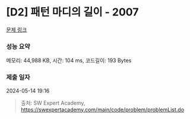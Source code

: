 # [D2] 패턴 마디의 길이 - 2007 

[문제 링크](https://swexpertacademy.com/main/code/problem/problemDetail.do?contestProbId=AV5P1kNKAl8DFAUq) 

### 성능 요약

메모리: 44,988 KB, 시간: 104 ms, 코드길이: 193 Bytes

### 제출 일자

2024-05-14 19:16



> 출처: SW Expert Academy, https://swexpertacademy.com/main/code/problem/problemList.do